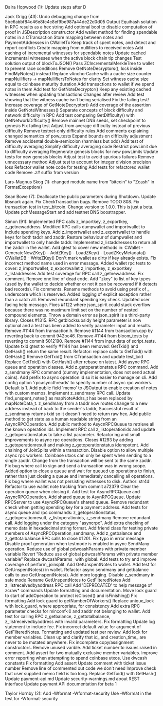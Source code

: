 Daira Hopwood (1):
      Update steps after D

Jack Grigg (43):
      Undo debugging change from 5be6abbf84c46e8fc4c8ef9be987a44de22d0d05
      Output Equihash solution in RPC results as a hex string
      Add optional bool to disable computation of proof in JSDescription constructor
      Add wallet method for finding spendable notes in a CTransaction
      Store mapping between notes and PaymentAddresses in CWalletTx
      Keep track of spent notes, and detect and report conflicts
      Create mapping from nullifiers to received notes
      Add caching of incremental witnesses for spendable notes
      Update cached incremental witnesses when the active block chain tip changes
      Test solution output of blockToJSON()
      Pass ZCIncrementalMerkleTree to wallet to prevent race conditions
      Remove GetNoteDecryptors(), lock inside FindMyNotes() instead
      Replace vAnchorCache with a cache size counter
      mapNullifiers -> mapNullifiersToNotes for clarity
      Set witness cache size equal to coinbase maturity duration
      Add transactions to wallet if we spend notes in them
      Add test for GetNoteDecryptor()
      Keep any existing cached witnesses when updating transactions
      Changes after review
      Add test showing that the witness cache isn't being serialised
      Fix the failing test!
      Increase coverage of GetNoteDecryptor()
      Add coverage of the assertion inside GetNoteWitnesses()
      Separate concepts of block difficulty and network difficulty in RPC
      Add test comparing GetDifficulty() with GetNetworkDifficulty()
      Remove mainnet DNS seeds, set checkpoint to genesis
      Fix failing test
      Adjust from average difficulty instead of previous difficulty
      Remove testnet-only difficulty rules
      Add comments explaining changed semantics of pow_tests
      Expand bounds on difficulty adjustment
      Remove accidental double-semicolon (harmless but odd)
      Add test of difficulty averaging
      Simplify difficulty averaging code
      Restrict powLimit due to difficulty averaging
      Regenerate genesis blocks for new powLimits
      Update tests for new genesis blocks
      Adjust test to avoid spurious failures
      Remove unnecessary method
      Adjust test to account for integer division precision loss
      Refactor wallet note code for testing
      Add tests for refactored wallet code
      Remove .z# suffix from version

Lars-Magnus Skog (1):
      changed module name from "bitcoin" to "Zcash" in FormatException()

Sean Bowe (7):
      Deallocate the public parameters during Shutdown.
      Update libsnark again.
      Fix CheckTransaction bugs.
      Remove TODO 808.
      Fix transaction test in test_bitcoin.
      Change version to 1.0.0. This is just a beta.
      Update pchMessageStart and add testnet DNS boostrapper.

Simon (91):
      Implemented RPC calls z_importkey, z_exportkey, z_getnewaddress. Modified RPC calls dumpwallet and importwallet to include spending keys.
      Add z_importwallet and z_exportwallet to handle keys for both taddr and zaddr.  Restore behaviour of dumpwallet and importwallet to only handle taddr.
      Implemented z_listaddresses to return all the zaddr in the wallet.
      Add gtest to cover new methods in: CWallet - GenerateNewZKey() - AddZKey() - LoadZKey() - LoadZKeyMetadata() CWalletDB - WriteZKey()
      Don't mark wallet as dirty if key already exists. Fix incorrect method name used in error message.
      Added wallet rpc tests to cover: z_importwallet, z_exportwallet z_importkey, z_exportkey z_listaddresses
      Add test coverage for RPC call z_getnewaddress.
      Fix comment.
      Remove one line of dead code.
      Add "zkey" to list of key types (used by the wallet to decide whether or not it can be recovered if it detects bad records).
      Fix comments.
      Rename methods to avoid using prefix of _ underscore which is reserved. Added logging of explicit exception rather than a catch all. Removed redundant spending key check. Updated user facing help message.
      Fixes #1122 where json_spirit could stack overflow because there was no maximum limit set on the number of nested compound elements.
      Throw a domain error as json_spirit is a third-party library.
      Closes #1315.  RPC getblocksubsidy height parameter is now optional and a test has been added to verify parameter input and results.
      Remove #1144 from transaction.h.
      Remove #1144 from transaction.cpp by reverting back to commit 942bc46.
      Remove #1144 from bloom_tests by reverting to commit 5012190.
      Remove #1144 from input data of script_tests.
      Update txid gtest to verify #1144 has been removed: GetTxid() and GetHash() return the same result.
      Refactor: replace calls to GetTxid() with GetHash()
      Remove GetTxid() from CTransaction and update test_txid
      Replace GetTxid() with GetHash() after rebase on latest.
      Add async RPC queue and operation classes. Add z_getoperationstatus RPC command. Add z_sendmany RPC command (dummy implementation, does not send actual coins).
      Add prefix to async operation id so it is easier to manage on cli.
      Add config option 'rpcasyncthreads' to specify number of async rpc workers. Default is 1.
      Add public field 'memo' to JSOutput to enable creation of notes with custom memos.
      Implement z_sendmany RPC call.
      Update find_unspent_notes() as mapNoteAddrs_t has been replaced by mapNoteData_t.
      z_sendmany from a taddr now routes change to a new address instead of back to the sender's taddr,
      Successful result of z_sendmany returns txid so it doesn't need to return raw hex.
      Add public method to get state as a human readable string from an AsyncRPCOperation.
      Add public method to AsycnRPCQueue to retrieve all the known operation ids.
      Implement RPC call z_listoperationids and update z_getoperationstatus to take a list parameter.
      Refactoring and small improvements to async rpc operations.
      Closes #1293 by adding z_getoperationresult and making z_getoperationstatus idempotent.
      Add chaining of JoinSplits within a transaction.
      Disable option to allow multiple async rpc workers.
      Coinbase utxos can only be spent when sending to a single zaddr. Change from the transaction will be sent to the same zaddr.
      Fix bug where call to sign and send a transaction was in wrong scope.
      Added option to close a queue and wait for queued up operations to finish, rather than just closing a queue and immediately cancelling all operations.
      Fix bug where wallet was not persisting witnesses to disk. Author: str4d
      Refactor to use wallet note tracking from commit a72379
      Clear the operation queue when closing it.
      Add test for AsyncRPCQueue and AsyncRPCOperation.
      Add shared queue to AsynRPCQueue.
      Update RPCServer to use AsyncRPCQueue's shared queue.
      Remove redundant check when getting spending key for a payment address.
      Add tests for async queue and rpc commands: z_getoperationstatus, z_getoperationresult, z_listoperationids, z_sendmany
      Remove redundant call.
      Add logging under the category "asyncrpc".
      Add extra checking of memo data in hexadecimal string format.
      Add friend class for testing private members of AsyncRPCOperation_sendmany.
      Add z_getbalance and z_gettotalbalance RPC calls to close #1201.
      Fix typo in error message
      Disable proof generation when testmode is enabled in async SendMany operation.
      Reduce use of global pdwcashParams with private member variable
      Revert "Reduce use of global pdwcashParams with private member variable"
      Replace dwcashParams_ with global.
      Add tests to try and improve coverage of perform_joinsplit.
      Add GetUnspentNotes to wallet.
      Add test for GetUnspentNotes() in wallet.
      Refactor async sendmany and getbalance calls to use GetUnspentNotes().
      Add more logging.
      Disable z_sendmany in safe mode
      Rename GetUnspentNotes to GetFilteredNotes
      Add z_listreceivedbyaddress RPC call
      Add 'DEPRECATED' to help message of zcraw* commands
      Update formatting and documentation.
      Move lock guard to start of addOperation to protect isClosed() and isFinishing()
      Fix formatting
      Add lock guard to getNumberOfWorkers()
      Replace unique_lock with lock_guard, where appropriate, for consistency
      Add extra RPC parameter checks for minconf<0 and zaddr not belonging to wallet.
      Add test for calling RPC z_getbalance, z_gettotalbalance, z_listreceivedbyaddress with invalid parameters.
      Fix formatting
      Update log statement to include fee.
      Fix incorrect default value for argument of GetFilteredNotes.
      Formatting and updated test per review.
      Add lock for member variables. Clean up and clarify that id_ and creation_time_ are never to be mutated anywhere. Fix incomplete copy/assignment constructors.
      Remove unused varible.
      Add ticket number to issues raised in comment.
      Add assert for two mutually exclusive member variables.
      Improve error reporting when attempting to spend coinbase utxos.
      Use dwcash constants
      Fix formatting
      Add assert
      Update comment with ticket issue number
      Remove line of commented out code we don't need
      Improve check that user supplied memo field is too long.
      Replace GetTxid() with GetHash()
      Update payment-api.md
      Update security-warnings.md about REST interface
      Update payment API documentation for beta 1

Taylor Hornby (2):
      Add -Wformat -Wformat-security
      Use -Wformat in the test for -Wformat-security
